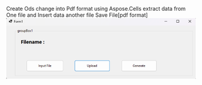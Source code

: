 Create Ods change into Pdf format using  Aspose.Cells 
extract data from One file and Insert data another file 
Save File[pdf format] 
![Alt text](https://github.com/darkb0ts/Ods-File-Change-into-Pdf/blob/master/Screenshot%202023-09-25%20154854.png)
